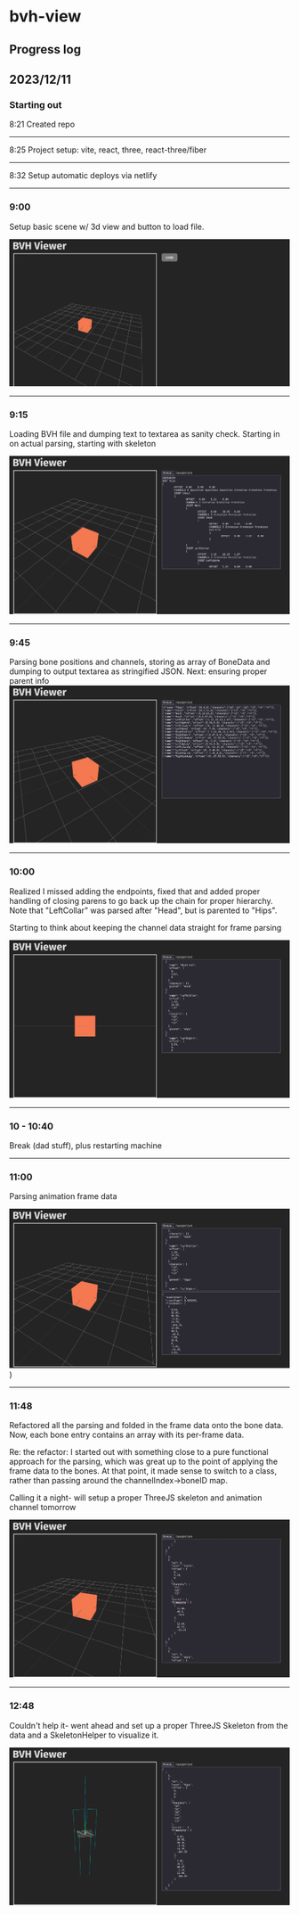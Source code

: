 # bvh-view

## Progress log

## 2023/12/11

### Starting out
8:21    Created repo

---

8:25    Project setup: vite, react, three, react-three/fiber

---

8:32   Setup automatic deploys via netlify 

---

### 9:00    

Setup basic scene w/ 3d view and button to load file.

![screenshot 1](https://github.com/aherbez/bvh-view/blob/main/screenshots/screen_001.png)

---

### 9:15

Loading BVH file and dumping text to textarea as sanity check. Starting in on actual parsing, starting with skeleton

![screenshot 2](https://github.com/aherbez/bvh-view/blob/main/screenshots/screen_002.png)


---

### 9:45    

Parsing bone positions and channels, storing as array of BoneData and dumping to output textarea as stringified JSON. Next: ensuring proper parent info 
![screenshot 3](https://github.com/aherbez/bvh-view/blob/main/screenshots/screen_003.png)

--- 

### 10:00   

Realized I missed adding the endpoints, fixed that and added proper handling of closing parens to go back up the chain for proper hierarchy. Note that "LeftCollar" was parsed after "Head", but is parented to "Hips".

Starting to think about keeping the channel data straight for frame parsing

![screenshot 4](https://github.com/aherbez/bvh-view/blob/main/screenshots/screen_004.png)

---

### 10 - 10:40  
Break (dad stuff), plus restarting machine

---

### 11:00
Parsing animation frame data 

![](https://github.com/aherbez/bvh-view/blob/main/screenshots/screen_005.png))

---

### 11:48   

Refactored all the parsing and folded in the frame data onto the bone data. Now, each bone entry contains an array with its per-frame data. 

Re: the refactor: I started out with something close to a pure functional approach for the parsing, which was great up to the point of applying the frame data to the bones. At that point, it made sense to switch to a class, rather than passing around the channelIndex->boneID map.

Calling it a night- will setup a proper ThreeJS skeleton and animation channel tomorrow

![screenshot 6](https://github.com/aherbez/bvh-view/blob/main/screenshots/screen_006.png)


---

### 12:48   
Couldn't help it- went ahead and set up a proper ThreeJS Skeleton from the data and a SkeletonHelper to visualize it.

![screenshot 7](https://github.com/aherbez/bvh-view/blob/main/screenshots/screen_007.png)
